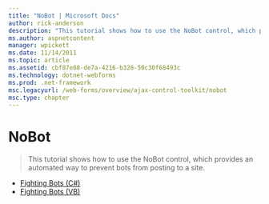 ```yaml
---
title: "NoBot | Microsoft Docs"
author: rick-anderson
description: "This tutorial shows how to use the NoBot control, which provides an automated way to prevent bots from posting to a site."
ms.author: aspnetcontent
manager: wpickett
ms.date: 11/14/2011
ms.topic: article
ms.assetid: cbf87e68-de7a-4216-b328-50c30f68493c
ms.technology: dotnet-webforms
ms.prod: .net-framework
msc.legacyurl: /web-forms/overview/ajax-control-toolkit/nobot
msc.type: chapter
---
```

NoBot
====================
> This tutorial shows how to use the NoBot control, which provides an automated way to prevent bots from posting to a site.


- [Fighting Bots (C#)](fighting-bots-cs.md)
- [Fighting Bots (VB)](fighting-bots-vb.md)